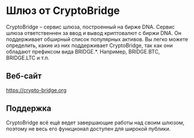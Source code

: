 # Шлюз от CryptoBridge

CryptoBridge – сервис шлюза, построенный на бирже DNA. Сервис шлюза ответственнен за ввод и вывод криптовалют с биржи DNA. Он поддерживает обширный список популярных активов. Вы легко можете определить, какие из них поддерживает CryptoBridge, так как они обладают префиксом вида BRIDGE.*. Например, BRIDGE.BTC, BRIDGE.LTC и т.п.

## Веб-сайт

<https://crypto-bridge.org>

## Поддержка

CryptoBridge всё ещё ведет завершающие работы над своим шлюзом, поэтому не весь его функционал доступен для широкой публики.